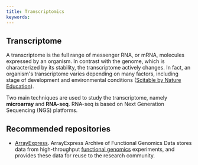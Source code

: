 ```yaml
---
title: Transcriptomics
keywords:
---
```


## Transcriptome
A transcriptome is the full range of messenger RNA, or mRNA, molecules expressed by an organism. In contrast with the genome, which is characterized by its stability, the transcriptome actively changes. In fact, an organism's transcriptome varies depending on many factors, including stage of development and environmental conditions ([Scitable by Nature Education](https://www.nature.com/scitable/definition/transcriptome-296/)).

Two main techniques are used to study the transcriptome, namely **microarray** and **RNA-seq**. RNA-seq is based on Next Generation Sequencing (NGS) platforms.

## Recommended repositories
* [ArrayExpress](arrayexpress).
ArrayExpress Archive of Functional Genomics Data stores data from high-throughput [functional genomics](https://www.ebi.ac.uk/training/online/course/functional-genomics-introduction-embl-ebi-resource/what-functional-genomics-1) experiments, and provides these data for reuse to the research community.
